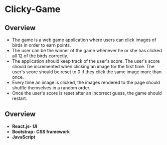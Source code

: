 # Clicky-Game

## Overview
- The game is a web game application where users can click images of birds in order to earn points. 
- The user can be the winner of the game whenever he or she has clicked all 12 of the birds  correctly.
- The application should keep track of the user's score. The user's score should be incremented when clicking an image for the first time. The user's score should be reset to 0 if they click the same image more than once.
- Every time an image is clicked, the images rendered to the page should shuffle themselves in a random order.
- Once the user's score is reset after an incorrect guess, the game should restart.

## Overview
- **React.js- UI**
- **Bootstrap- CSS framework**
- **JavaScript**

